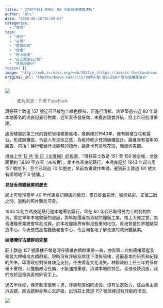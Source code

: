 ```yaml
---
title: "【地標不保】灣仔近 80 年戰時唐樓遭清拆"
author: "原人"
date: "2020-06-26T16:00:00"
categories:
  - "城市"
tags:
  - "灣仔"
  - "古蹟"
  - "建築保育"
  - "唐樓"
  - "莊士敦道"
  - "莊士敦道157號"
  - "馮良記錶行"
topics: []
image: "http://web.archive.org/web/2021im_/https://assets.thestandnews.com/media/photos/01_jNcdS.jpg"
original_url: "thestandnews.com/city/地標不保-灣仔近80年戰時唐樓遭清拆"
---
```

![](http://web.archive.org/web/2021im_/https://assets.thestandnews.com/media/photos/01_jNcdS.jpg)
> 圖片來源：作者 Facebook

灣仔莊士敦道 157 號近日已被包上綠色膠布，正進行清拆，該建築過去近 80 年屬本地著名的馮良記表行物業，近年賣予發展商，未獲古諮會評級，但上年已批准重建。

該唐樓屬於第三代的戰前唐樓建築風格，推斷建於1943年，擁有騎樓立柱和露台，形成騎樓底，令路人有涼快之感，為現時較少見的唐樓設計。牆身亦有當年的廣告，包括：藥行和錶行北魏體的標示，牆身也有高雅花斑，簡單而美觀。

[根據上年 12 月 18 日《文匯報》的報導](http://web.archive.org/web/20211229091725/http://paper.wenweipo.com/2019/12/18/ME1912180005.htm)，「灣仔莊士敦道 157 至 159 號全幢，地盤面積約 1,860 平方呎（未核實），業主為馮良記錶行，由馮良記於 1943 年起自用 157 號地下，至今已超過 70 年歷史，早前為重建作準備，遷到莊士敦道 181 號大有廣場地下 6 號舖。」

**見証香港鐘錶業的歷史**

網上可發現當年 40 年代馮良記開店的情況，當日掛着花牌，張燈結彩。正值二戰之間，當時的照片難能可貴。

1943 年創立馮良記錶行是本地著名錶行，早在 60 年代已取得勞力士的特約售賣，奠定早年本地鐘錶的發展，將早期價廉為賣點的鐘錶工業，推上大雅之堂，為香港鐘表業總會早創成員，於本地鐘錶界有舉足輕重的地位。香港曾是世界鐘錶製造中心，今天依然高檔鐘錶發售中心，令亞洲各地了解先進的歐洲鐘錶業。

**破壞灣仔古蹟群的完整**

莊士敦道 157 號唐樓不單是灣仔唐樓古蹟群重要一員，亦與第二代的唐樓藍屋及和昌大押組成古蹟群組。現時沒有評級及關注下清拆唐樓，連最基本的研究和紀錄的欠奉，印證政府對保育缺乏支持，任由香港文化消失。林鄭政府上任三年對保育毫不重視，只推動政治任務，不斷強推重建，消滅本地的特色。香港飛快消逝，我們敗於這種偽善的奸官手上。

過去半世紀，保育制度毫無寸進，評級制度如同虚設，沒有法定效力，任由業主清拆古蹟。而古蹟辦亦無心去評級，出現莊士敦道 157 號唐樓沒有評級的慘況。

![](http://web.archive.org/web/2021im_/https://assets.thestandnews.com/media/photos/02_AaYbH.jpg)